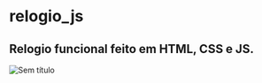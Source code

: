 # relogio_js
## Relogio funcional feito em HTML, CSS e JS.
![Sem título](https://github.com/daitoncheis/relogio_js/assets/29989317/6b8778d4-f707-4591-adc9-d34f530a4979)
